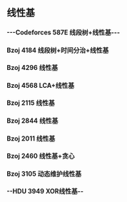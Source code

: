 ## 线性基
#### ---Codeforces 587E 线段树+线性基---
#### Bzoj 4184 线段树+时间分治+线性基
#### Bzoj 4296 线性基
#### Bzoj 4568 LCA+线性基
#### Bzoj 2115 线性基
#### Bzoj 2844 线性基
#### Bzoj 2011 线性基
#### Bzoj 2460 线性基+贪心
#### Bzoj 3105 动态维护线性基
#### --HDU 3949 XOR线性基--

